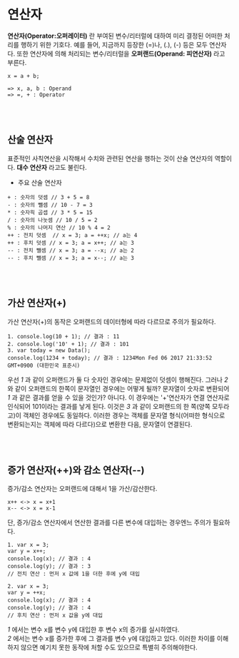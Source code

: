 # 연산자

**연산자(Operator:오퍼레이터)** 란 부여된 변수/리터럴에 대하여 미리 결정된 어떠한 처리를 행하기 위한 기호다. 예를 들어, 지금까지 등장한 (=)나, (.), (-) 등은 모두 연산자다. 또한 연산자에 의해 처리되는 변수/리터럴을 **오퍼랜드(Operand: 피연산자)** 라고 부른다.

~~~
x = a + b;

=> x, a, b : Operand
=> =, + : Operator
~~~

<br/><br/>
## 산술 연산자
표준적인 사칙연산을 시작해서 수치와 관련된 연산을 행하는 것이 산술 연산자의 역할이다. **대수 연산자** 라고도 불린다.

- 주요 산술 연산자

~~~
+ : 숫자의 덧셈 // 3 + 5 = 8
- : 숫자의 뺄셈 // 10 - 7 = 3
* : 숫자읙 곱셉 // 3 * 5 = 15
/ : 숫자의 나눗셈 // 10 / 5 = 2
% : 숫자의 나머지 연산 // 10 % 4 = 2
++ : 전치 덧셈  // x = 3; a = ++x; // a는 4
++ : 후치 덧셈 // x = 3; a = x++; // a는 3
-- : 전치 뺄셈 // x = 3; a = --x; // a는 2
-- : 후치 뺄셈 // x = 3; a = x--; // a는 3
~~~
<br/><br/>
## 가산 연산자(+)
가산 연산자(+)의 동작은 오퍼랜드의 데이터형에 따라 다르므로 주의가 필요하다.

~~~
1. console.log(10 + 1); // 결과 : 11
2. console.log('10' + 1); // 결과 : 101
3. var today = new Data();
console.log(1234 + today); // 결과 : 1234Mon Fed 06 2017 21:33:52 GMT+0900 (대한민국 표준시)
~~~

우선 *1* 과 같이 오퍼랜드가 둘 다 숫자인 경우에는 문제없이 덧셈이 행해진다. 그러나 *2* 와 같이 오퍼랜드의 한쪽이 문자열인 경우에는 어떻게 될까? 문자열이 숫자로 변환되어 *1* 과 같은 결과를 얻을 수 있을 것인가? 아니다. 이 경우에는 '+'연산자가 연결 연산자로 인식되어 101이라는 결과를 낳게 된다.
이것은 *3* 과 같이 오퍼랜드의 한 쪽(양쪽 모두라고)이 객체인 경우에도 동일하다. 이러한 경우는 객체를 문자열 형식(어떠한 형식으로 변환되는지는 객체에 따라 다르다)으로 변환한 다음, 문자열이 연결된다.

<br/><br/>

## 증가 연산자(++)와 감소 연산자(--)
증가/감소 연산자는 오퍼랜드에 대해서 1을 가산/감산한다.

~~~
x++ <-> x = x+1
x-- <-> x = x-1
~~~

단, 증가/감소 연산자에서 연산한 결과를 다른 변수에 대입하는 경우엔느 주의가 필요하다.

~~~
1. var x = 3;
var y = x++;
console.log(x); // 결과 : 4
console.log(y); // 결과 : 3
// 전치 연산 : 먼저 x 값에 1을 더한 후에 y에 대입

2. var x = 3;
var y = ++x;
console.log(x); // 결과 : 4
console.log(y); // 결과 : 4
// 후치 연산 : 먼저 x 값을 y에 대입
~~~

*1* 에서는 변수 x를 변수 y에 대입한 후 변수 x의 증가를 실시하였다. <br/>
*2* 에서는 변수 x를 증가한 후에 그 결과를 변수 y에 대입하고 있다. 이러한 차이를 이해하지 않으면 예기치 못한 동작에 처할 수도 있으므로 특별히 주의해야한다. 

